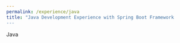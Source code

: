```yaml
---
permalink: /experience/java
title: "Java Development Experience with Spring Boot Framework
---
```


Java
